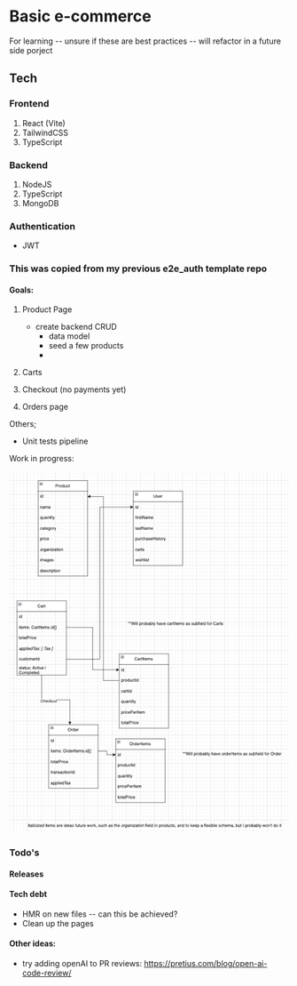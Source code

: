 # Basic e-commerce

For learning -- unsure if these are best practices -- will refactor in a future side porject

## Tech

### Frontend
1. React (Vite)
2. TailwindCSS
3. TypeScript

### Backend
1. NodeJS 
2. TypeScript
3. MongoDB


### Authentication

- JWT

### This was copied from my previous e2e_auth template repo

#### Goals:

1. Product Page
   - create backend CRUD
     - data model
     - seed a few products
     - 

2. Carts  
3. Checkout (no payments yet)
4. Orders page

Others;
- Unit tests pipeline


Work in progress:

![Alt text](image.png)


### Todo's
#### Releases



#### Tech debt
- HMR on new files -- can this be achieved?
- Clean up the pages


#### Other ideas:
- try adding openAI to PR reviews:
https://pretius.com/blog/open-ai-code-review/

